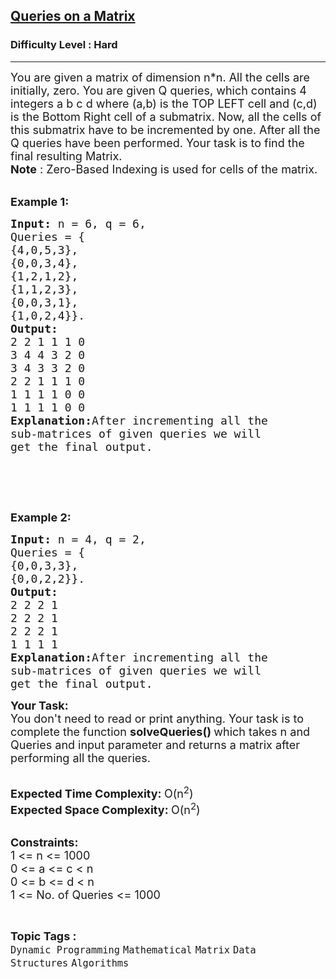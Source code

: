 <h2><a href="https://practice.geeksforgeeks.org/problems/queries-on-a-matrix0443/0">Queries on a Matrix</a></h2><h3>Difficulty Level : Hard</h3><hr><div class="problems_problem_content__Xm_eO"><p><span style="font-size:18px">You are given a matrix of dimension n*n. All the cells are initially, zero.&nbsp;You are given Q queries, which contains 4 integers&nbsp;a b c d where (a,b) is the&nbsp;TOP LEFT cell and (c,d) is the Bottom Right cell of a submatrix. Now, all the cells of this submatrix have&nbsp;to be incremented by one. After all the Q queries have been performed. Your task is to find&nbsp;the final resulting Matrix.<br>
<strong>Note</strong> : Zero-Based Indexing is used for cells of the matrix.&nbsp;</span><br>
&nbsp;</p>

<p><span style="font-size:18px"><strong>Example 1:</strong></span></p>

<pre><span style="font-size:18px"><strong>Input: </strong>n = 6, q = 6,
Queries = {
{4,0,5,3},
{0,0,3,4},
{1,2,1,2},
{1,1,2,3},
{0,0,3,1},
{1,0,2,4}}.
<strong>Output: </strong>
2 2 1 1 1 0
3 4 4 3 2 0 
3 4 3 3 2 0
2 2 1 1 1 0
1 1 1 1 0 0
1 1 1 1 0 0
<strong>Explanation:</strong>After incrementing all the
sub-matrices of given queries we will 
get the final output.</span>

</pre>

<p>&nbsp;</p>

<p>&nbsp;</p>

<p><span style="font-size:18px"><strong>Example 2:</strong></span></p>

<pre><span style="font-size:18px"><strong>Input: </strong>n = 4, q = 2,
Queries = {
{0,0,3,3},
{0,0,2,2}}.
<strong>Output: </strong>
2 2 2 1 
2 2 2 1  
2 2 2 1 
1 1 1 1 
<strong>Explanation:</strong>After incrementing all the
sub-matrices of given queries we will
get the final output.</span>
</pre>

<p><span style="font-size:18px"><strong>Your Task:</strong><br>
You don't need to read or print anything. Your task is to complete the function&nbsp;<strong>solveQueries()&nbsp;</strong>which takes n and Queries and input parameter and returns a matrix after performing all the queries.</span><br>
&nbsp;</p>

<p><span style="font-size:18px"><strong>Expected Time Complexity:&nbsp;</strong>O(n<sup>2</sup>)<br>
<strong>Expected Space Complexity:&nbsp;</strong>O(n<sup>2</sup>)</span><br>
&nbsp;</p>

<p><span style="font-size:18px"><strong>Constraints:</strong><br>
1 &lt;= n &lt;= 1000<br>
0 &lt;= a &lt;= c &lt;&nbsp;n<br>
0 &lt;= b &lt;= d &lt;&nbsp;n<br>
1 &lt;= No. of Queries &lt;= 1000</span></p>
</div><br><p><span style=font-size:18px><strong>Topic Tags : </strong><br><code>Dynamic Programming</code>&nbsp;<code>Mathematical</code>&nbsp;<code>Matrix</code>&nbsp;<code>Data Structures</code>&nbsp;<code>Algorithms</code>&nbsp;